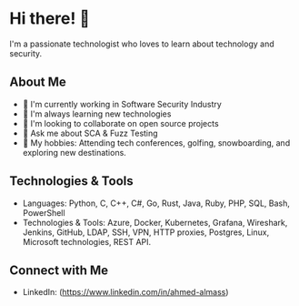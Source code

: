 # Hi there! 👋

I'm a passionate technologist who loves to learn about technology and security.

## About Me

- 🔭 I'm currently working in Software Security Industry
- 🌱 I'm always learning new technologies
- 👯 I'm looking to collaborate on open source projects
- 💬 Ask me about SCA & Fuzz Testing
- 🎯 My hobbies: Attending tech conferences, golfing, snowboarding, and exploring new destinations.

## Technologies & Tools

- Languages: Python, C, C++, C#, Go, Rust, Java, Ruby, PHP, SQL, Bash, PowerShell
- Technologies & Tools: Azure, Docker, Kubernetes, Grafana, Wireshark, Jenkins, GitHub, LDAP, SSH, VPN, HTTP proxies, Postgres, Linux, Microsoft technologies, REST API.


## Connect with Me

- LinkedIn: (https://www.linkedin.com/in/ahmed-almass)


